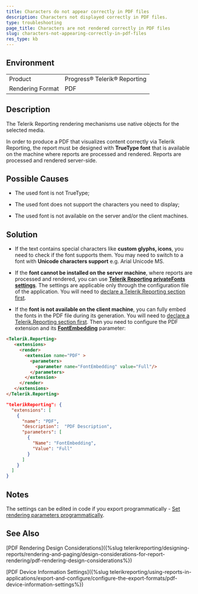 ```yaml
---
title: Characters do not appear correctly in PDF files
description: Characters not displayed correctly in PDF files.
type: troubleshooting
page_title: Characters are not rendered correctly in PDF files
slug: characters-not-appearing-correctly-in-pdf-files
res_type: kb
---
```


## Environment
<table>
    <tbody>
	    <tr>
	    	<td>Product</td>
	    	<td>Progress® Telerik® Reporting</td>
	    </tr>
       <tr>
	    	<td>Rendering Format</td>
	    	<td>PDF</td>
	    </tr>
    </tbody>
</table>

## Description  

The Telerik Reporting rendering mechanisms use native objects for the selected media.
  
In order to produce a PDF that visualizes content correctly via Telerik Reporting, the report must be designed with **TrueType font** that is available on the machine where reports are processed and rendered. Reports are processed and rendered server-side.  

## Possible Causes

- The used font is not TrueType;

- The used font does not support the characters you need to display;

- The used font is not available on the server and/or the client machines.

  
## Solution
  
- If the text contains special characters like **custom glyphs, icons**, you need to check if the font supports them. You may need to switch to a font with **Unicode characters support** e.g. Arial Unicode MS.  
  
- If the **font cannot be installed on the server machine**, where reports are processed and rendered, you can use <a href="../configuring-telerik-reproting-privatefonts" target="_blank">**Telerik Reporting privateFonts settings**</a>. The settings are applicable only through the configuration file of the application. You will need to <a href="../configuring-telerik-reporting" target="_blank">declare a Telerik.Reporting section first</a>.  
  
- If the **font is not available on the client machine**, you can fully embed the fonts in the PDF file during its generation. You will need to <a href="../configuring-telerik-reporting" target="_blank">declare a Telerik.Reporting section first</a>. Then you need to configure the PDF extension and its <a href="../device-information-settings-pdf" target="_blank">**FontEmbedding**</a> parameter:  

```html
<Telerik.Reporting>
   <extensions>
     <render>
       <extension name="PDF" >
         <parameters>
           <parameter name="FontEmbedding" value="Full"/>
         </parameters>
       </extension>
     </render>
   </extensions>
</Telerik.Reporting>
```

```	json
"telerikReporting": {
  "extensions": [
    {
      "name": "PDF",
      "description":  "PDF Description",
      "parameters": [
        {
          "Name": "FontEmbedding",
          "Value": "Full"
        }
      ]
    }
  ]
}
```
  
## Notes

The settings can be edited in code if you export programmatically - <a href="../configuring-telerik-reporting-extensions#set-rendering-parameters-programmatically" target="_blank">Set rendering parameters programmatically</a>.  
  
## See Also

[PDF Rendering Design Considerations]({%slug telerikreporting/designing-reports/rendering-and-paging/design-considerations-for-report-rendering/pdf-rendering-design-considerations%})

[PDF Device Information Settings]({%slug telerikreporting/using-reports-in-applications/export-and-configure/configure-the-export-formats/pdf-device-information-settings%})
